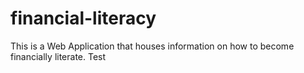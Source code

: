 # financial-literacy
This is a Web Application that houses information on how to become financially literate.
Test